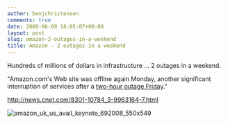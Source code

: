 ```yaml
---
author: benjchristensen
comments: true
date: 2008-06-09 18:05:07+00:00
layout: post
slug: amazon-2-outages-in-a-weekend
title: Amazon - 2 outages in a weekend
---
```


Hundreds of millions of dollars in infrastructure ... 2 outages in a weekend.

"Amazon.com's Web site was offline again Monday, another significant interruption of services after a [two-hour outage Friday](http://news.cnet.com/8301-10784_3-9962403-7.html)."

http://news.cnet.com/8301-10784_3-9963164-7.html

![amazon_uk_us_avail_keynote_692008_550x549](http://benjchristensen.files.wordpress.com/2009/02/amazon_uk_us_avail_keynote_692008_550x549.png)
